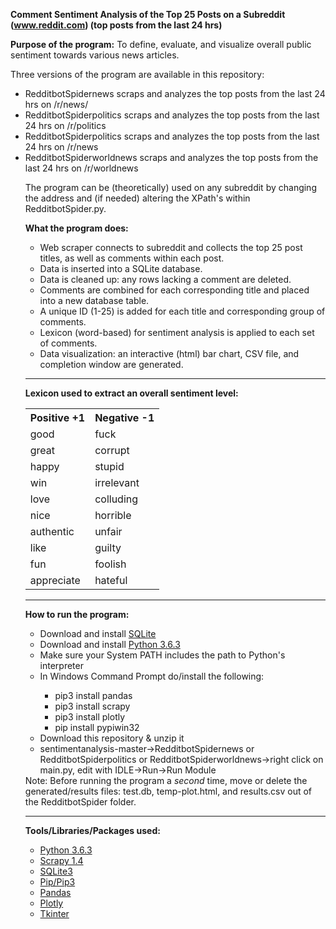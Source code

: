 <b>Comment Sentiment Analysis of the Top 25 Posts on a Subreddit (www.reddit.com) (top posts from the last 24 hrs)</b>

<b>Purpose of the program:</b>
To define, evaluate, and visualize overall public sentiment towards various news articles. 

Three versions of the program are available in this repository:<ul>
<li>RedditbotSpidernews scraps and analyzes the top posts from the last 24 hrs on /r/news/</li>
<li>RedditbotSpiderpolitics scraps and analyzes the top posts from the last 24 hrs on /r/politics</li>
<li>RedditbotSpiderpolitics scraps and analyzes the top posts from the last 24 hrs on /r/news</li>
<li>RedditbotSpiderworldnews scraps and analyzes the top posts from the last 24 hrs on /r/worldnews</li>
  
The program can be (theoretically) used on any subreddit by changing the address and (if needed) altering the XPath's within RedditbotSpider.py.

<b>What the program does:</b>
<ul>
<li>Web scraper connects to subreddit and collects the top 25 post titles, as well as comments within each post.</li>
<li>Data is inserted into a SQLite database.</li>
<li>Data is cleaned up: any rows lacking a comment are deleted.</li>
<li>Comments are combined for each corresponding title and placed into a new database table.
<li>A unique ID (1-25) is added for each title and corresponding group of comments.
<li>Lexicon (word-based) for sentiment analysis is applied to each set of comments.</li>
<li>Data visualization: an interactive (html) bar chart, CSV file, and completion window are generated.</li>
</ul>

<hr>

<b>Lexicon used to extract an overall sentiment level:</b>
<table style="width:100%">
  <tr>
    <th>Positive +1</th>
    <th>Negative -1</th> 
  </tr>
  <tr>
    <td>good</td>
    <td>fuck</td> 
  </tr>
  <tr>
    <td>great</td>
    <td>corrupt</td> 
  </tr>
    <tr>
    <td>happy</td>
    <td>stupid</td> 
  </tr>
    <tr>
    <td>win</td>
    <td>irrelevant</td> 
  </tr>
    <tr>
    <td>love</td>
    <td>colluding</td> 
  </tr>
    <tr>
    <td>nice</td>
    <td>horrible</td> 
  </tr>
    <tr>
    <td>authentic</td>
    <td>unfair</td> 
  </tr>
    <tr>
    <td>like</td>
    <td>guilty</td> 
  </tr>
    <tr>
    <td>fun</td>
    <td>foolish</td> 
  </tr>
    <tr>
    <td>appreciate</td>
    <td>hateful</td> 
  </tr>
</table>

<hr>

<b>How to run the program:</b>
<ul>
<li>Download and install <a href="https://sqlite.org/download.html">SQLite</a></li>
<li>Download and install <a href="https://www.python.org/downloads/">Python 3.6.3</a></li>
<li>Make sure your System PATH includes the path to Python's interpreter</li>
<li>In Windows Command Prompt do/install the following:</li><ul>
<li>pip3 install pandas</li>
<li>pip3 install scrapy</li>
<li>pip3 install plotly</li>
<li>pip install pypiwin32</li></ul>
<li>Download this repository & unzip it</li>
<li>sentimentanalysis-master->RedditbotSpidernews or RedditbotSpiderpolitics or RedditbotSpiderworldnews->right click on main.py, edit with IDLE->Run->Run Module
</ul>
Note: Before running the program a <i>second</i> time, move or delete the generated/results files: test.db, temp-plot.html, and results.csv out of the RedditbotSpider folder.

<hr>

<b>Tools/Libraries/Packages used:</b>
<ul>
<li><a href="https://www.python.org/downloads/">Python 3.6.3</a></li>
<li><a href="https://scrapy.org/">Scrapy 1.4</a></li>
<li><a href="https://sqlite.org/download.html">SQLite3</a></li>
<li><a href="https://pypi.python.org/pypi/pip">Pip/Pip3</a></li>
<li><a href="https://pandas.pydata.org/">Pandas</a></li>
<li><a href="https://plot.ly/python/">Plotly</a></li>
<li><a href="https://docs.python.org/3/library/tk.html">Tkinter</a></li>
</ul>
